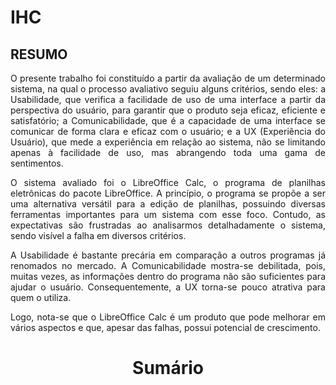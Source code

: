 <div align="justify">
  
# IHC
## RESUMO
O presente trabalho foi constituído a partir da avaliação de um determinado sistema, na qual o processo avaliativo seguiu alguns critérios, sendo eles: a Usabilidade, que verifica a facilidade de uso de uma interface a partir da perspectiva do usuário, para garantir que o produto seja eficaz, eficiente e satisfatório; a Comunicabilidade, que é a capacidade de uma interface se comunicar de forma clara e eficaz com o usuário; e a UX (Experiência do Usuário), que mede a experiência em relação ao sistema, não se limitando apenas à facilidade de uso, mas abrangendo toda uma gama de sentimentos.

O sistema avaliado foi o LibreOffice Calc, o programa de planilhas eletrônicas do pacote LibreOffice. A princípio, o programa se propõe a ser uma alternativa versátil para a edição de planilhas, possuindo diversas ferramentas importantes para um sistema com esse foco. Contudo, as expectativas são frustradas ao analisarmos detalhadamente o sistema, sendo visível a falha em diversos critérios.

A Usabilidade é bastante precária em comparação a outros programas já renomados no mercado. A Comunicabilidade mostra-se debilitada, pois, muitas vezes, as informações dentro do programa não são suficientes para ajudar o usuário. Consequentemente, a UX torna-se pouco atrativa para quem o utiliza.

Logo, nota-se que o LibreOffice Calc é um produto que pode melhorar em vários aspectos e que, apesar das falhas, possui potencial de crescimento.
</div>
<div align="center">
  <h1>Sumário</h1>
</div>
